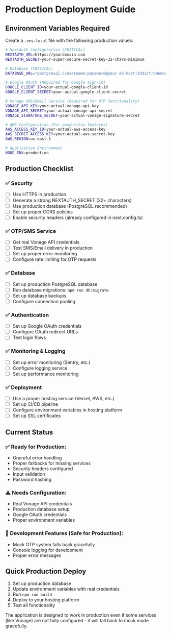 # Production Deployment Guide

## Environment Variables Required

Create a `.env.local` file with the following production values:

```bash
# NextAuth Configuration (CRITICAL)
NEXTAUTH_URL=https://yourdomain.com
NEXTAUTH_SECRET=your-super-secure-secret-key-32-chars-minimum

# Database (CRITICAL)
DATABASE_URL="postgresql://username:password@your-db-host:5432/trademart_production"

# Google OAuth (Required for Google sign-in)
GOOGLE_CLIENT_ID=your-actual-google-client-id
GOOGLE_CLIENT_SECRET=your-actual-google-client-secret

# Vonage SMS/Email Service (Required for OTP functionality)
VONAGE_API_KEY=your-actual-vonage-api-key
VONAGE_API_SECRET=your-actual-vonage-api-secret
VONAGE_SIGNATURE_SECRET=your-actual-vonage-signature-secret

# AWS Configuration (For production features)
AWS_ACCESS_KEY_ID=your-actual-aws-access-key
AWS_SECRET_ACCESS_KEY=your-actual-aws-secret-key
AWS_REGION=us-east-1

# Application Environment
NODE_ENV=production
```

## Production Checklist

### ✅ Security
- [ ] Use HTTPS in production
- [ ] Generate a strong NEXTAUTH_SECRET (32+ characters)
- [ ] Use production database (PostgreSQL recommended)
- [ ] Set up proper CORS policies
- [ ] Enable security headers (already configured in next.config.ts)

### ✅ OTP/SMS Service
- [ ] Get real Vonage API credentials
- [ ] Test SMS/Email delivery in production
- [ ] Set up proper error monitoring
- [ ] Configure rate limiting for OTP requests

### ✅ Database
- [ ] Set up production PostgreSQL database
- [ ] Run database migrations: `npm run db:migrate`
- [ ] Set up database backups
- [ ] Configure connection pooling

### ✅ Authentication
- [ ] Set up Google OAuth credentials
- [ ] Configure OAuth redirect URLs
- [ ] Test login flows

### ✅ Monitoring & Logging
- [ ] Set up error monitoring (Sentry, etc.)
- [ ] Configure logging service
- [ ] Set up performance monitoring

### ✅ Deployment
- [ ] Use a proper hosting service (Vercel, AWS, etc.)
- [ ] Set up CI/CD pipeline
- [ ] Configure environment variables in hosting platform
- [ ] Set up SSL certificates

## Current Status

### ✅ Ready for Production:
- Graceful error handling
- Proper fallbacks for missing services
- Security headers configured
- Input validation
- Password hashing

### ⚠️ Needs Configuration:
- Real Vonage API credentials
- Production database setup
- Google OAuth credentials
- Proper environment variables

### 🔧 Development Features (Safe for Production):
- Mock OTP system falls back gracefully
- Console logging for development
- Proper error messages

## Quick Production Deploy

1. Set up production database
2. Update environment variables with real credentials
3. Run `npm run build`
4. Deploy to your hosting platform
5. Test all functionality

The application is designed to work in production even if some services (like Vonage) are not fully configured - it will fall back to mock mode gracefully.
